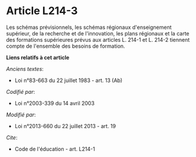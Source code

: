# Article L214-3

Les schémas prévisionnels, les schémas régionaux d'enseignement supérieur, de la recherche et de l'innovation,  les plans
régionaux et la carte des formations supérieures prévus aux articles L. 214-1 et L. 214-2 tiennent compte de l'ensemble des
besoins de formation.

**Liens relatifs à cet article**

_Anciens textes_:

  - Loi n°83-663 du 22 juillet 1983 - art. 13 (Ab)

_Codifié par_:

  - Loi n°2003-339 du 14 avril 2003

_Modifié par_:

  - Loi n°2013-660 du 22 juillet 2013 - art. 19

_Cite_:

  - Code de l'éducation - art. L214-1
